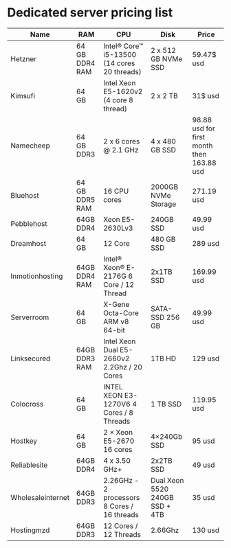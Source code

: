 # Dedicated server pricing list

| Name | RAM | CPU | Disk | Price |
| ---- | --- | --- | ---- | ----- |
| Hetzner| 64 GB DDR4 RAM | Intel® Core™ i5-13500 (14 cores 20 threads) | 2 x 512 GB NVMe SSD | 59.47$ usd |
| Kimsufi | 64 GB | Intel Xeon E5-1620v2 (4 core 8 thread) | 2 x 2 TB | 31$ usd |
| Namecheep | 64 GB DDR3 | 2 x 6 cores @ 2.1 GHz | 4 x 480 GB SSD | 98.88 usd for first month then 163.88 usd |
| Bluehost | 64 GB DDR5 RAM | 16 CPU cores | 2000GB NVMe Storage | 271.19 usd |
| Pebblehost | 64GB DDR4 | Xeon E5-2630Lv3 | 240GB SSD | 49.99 usd |
| Dreamhost | 64 GB | 12 Core | 480 GB SSD | 289 usd |
| Inmotionhosting | 64GB DDR4 RAM | Intel® Xeon® E-2176G 6 Core / 12 Thread | 2x1TB SSD | 169.99 usd |
| Serverroom | 64 GB | X-Gene Octa-Core ARM v8 64-bit | SATA-SSD 256 GB | 49.99 usd |
| Linksecured | 64GB DDR3 RAM | Intel Xeon Dual E5-2660v2 2.2Ghz / 20 Cores | 1TB HD | 129 usd |
| Colocross | 64 GB | INTEL XEON E3-1270V6 4 Cores / 8 Threads | 1 TB SSD | 119.95 usd |
| Hostkey | 64 GB | 2 × Xeon E5-2670 16 cores | 4×240Gb SSD | 95 usd |
| Reliablesite | 64GB DDR4 | 	4 x 3.50 GHz+	| 2x2TB SSD | 49 usd |
| Wholesaleinternet | 64GB DDR3 | 2.26GHz - 2 processors 8 Cores / 16 threads | Dual Xeon 5520 240GB SSD + 4TB | 35 usd |
| Hostingmzd | 64GB DDR3 | 12 Cores / 12 Threads | 	2.66Ghz | 130 usd |
